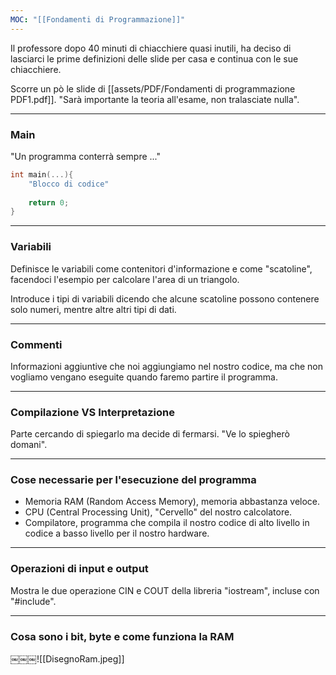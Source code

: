 ```yaml
---
MOC: "[[Fondamenti di Programmazione]]"
---
```

Il professore dopo 40 minuti di chiacchiere quasi inutili, ha deciso di lasciarci le prime definizioni delle slide per casa e continua con le sue chiacchiere.

Scorre un pò le slide di [[assets/PDF/Fondamenti di programmazione PDF1.pdf]].
"Sarà importante la teoria all'esame, non tralasciate nulla".

---

### Main

"Un programma conterrà sempre ..."
``` C++
int main(...){
	"Blocco di codice"
	
	return 0;
}
```


---

### Variabili

Definisce le variabili come contenitori d'informazione e come "scatoline", facendoci l'esempio per calcolare l'area di un triangolo.

Introduce i tipi di variabili dicendo che alcune scatoline possono contenere solo numeri, mentre altre altri tipi di dati.

---

### Commenti

Informazioni aggiuntive che noi aggiungiamo nel nostro codice, ma che non vogliamo vengano eseguite quando faremo partire il programma.

---

### Compilazione VS Interpretazione

Parte cercando di spiegarlo ma decide di fermarsi.
"Ve lo spiegherò domani".

---
### Cose necessarie per l'esecuzione del programma

- Memoria RAM (Random Access Memory), memoria abbastanza veloce.
- CPU (Central Processing Unit), "Cervello" del nostro calcolatore.
- Compilatore, programma che compila il nostro codice di alto livello in codice a basso livello per il nostro hardware.

---

### Operazioni di input e output

Mostra le due operazione CIN e COUT della libreria "iostream", incluse con "#include".

---

### Cosa sono i bit, byte e come funziona la RAM

￼￼￼![[DisegnoRam.jpeg]]